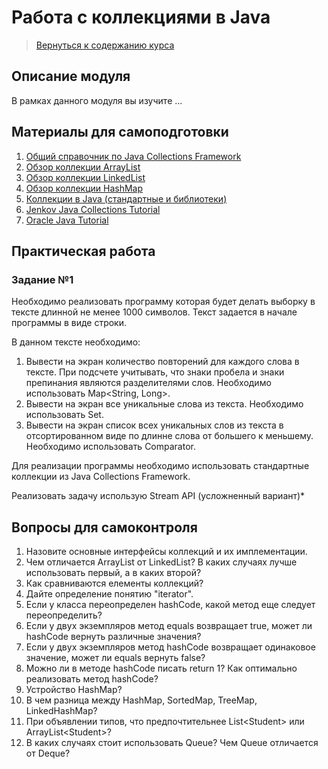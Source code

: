 Работа с коллекциями в Java
====================

>
>[Вернуться к содержанию курса]({{site.baseurl}}/content)
>

Описание модуля
---------------------
В рамках данного модуля вы изучите ...

Материалы для самоподготовки
---------------------
1. [Общий справочник по Java Collections Framework](https://habrahabr.ru/post/237043/)
2. [Обзор коллекции ArrayList](http://habrahabr.ru/post/128269/)
3. [Обзор коллекции LinkedList](http://habrahabr.ru/post/127864/)
4. [Обзор коллекции HashMap](http://habrahabr.ru/post/128017/)
5. [Коллекции в Java (стандартные и библиотеки)](http://habrahabr.ru/company/luxoft/blog/256877/)
6. [Jenkov Java Collections Tutorial](http://tutorials.jenkov.com/java-collections/index.html)
7. [Oracle Java Tutorial](https://docs.oracle.com/javase/tutorial/collectins/)


Практическая работа
---------------------
### Задание №1
Необходимо реализовать программу которая будет делать выборку в тексте длинной не менее 1000 символов. Текст задается в начале программы в виде строки. 

В данном тексте необходимо:
1. Вывести на экран количество повторений для каждого слова в тексте. При подсчете учитывать, что знаки пробела и знаки препинания являются разделителями слов. Необходимо использовать Map<String, Long>. 
2. Вывести на экран все уникальные слова из текста. Необходимо использовать Set<String>.
3. Вывести на экран список всех уникальных слов из текста в отсортированном виде по длинне слова от большего к меньшему. Необходимо использовать Comparator.

Для реализации программы необходимо использовать стандартные коллекции из Java Collections Framework.

Реализовать задачу использую Stream API (усложненный вариант)*

Вопросы для самоконтроля
---------------------
1. Назовите основные интерфейсы коллекций и их имплементации.
2. Чем отличается ArrayList от LinkedList? В каких случаях лучше использовать первый, а в каких второй?
3. Как сравниваются елементы коллекций?
4. Дайте определение понятию "iterator".
5. Если у класса переопределен hashCode, какой метод еще следует переопределить?
6. Если у двух экземпляров метод equals возвращает true, может ли hashCode вернуть различные значения?
7. Если у двух экземпляров метод hashCode возвращает одинаковое значение, может ли equals вернуть false?
8. Можно ли в методе hashCode писать return 1? Как оптимально реализовать метод hashCode?
9. Устройство HashMap?
10. В чем разница между HashMap, SortedMap, TreeMap, LinkedHashMap?
11. При объявлении типов, что предпочтительнее List&lt;Student&gt; или ArrayList&lt;Student&gt;?
12. В каких случаях стоит использовать Queue? Чем Queue отличается от Deque?


